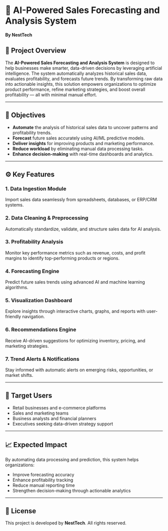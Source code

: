 # 🧠 AI-Powered Sales Forecasting and Analysis System

**By NestTech**

## 📘 Project Overview

The **AI-Powered Sales Forecasting and Analysis System** is designed to help businesses make smarter, data-driven decisions by leveraging artificial intelligence. The system automatically analyzes historical sales data, evaluates profitability, and forecasts future trends.
By transforming raw data into actionable insights, this solution empowers organizations to optimize product performance, refine marketing strategies, and boost overall profitability — all with minimal manual effort.

---

## 🎯 Objectives

* **Automate** the analysis of historical sales data to uncover patterns and profitability trends.
* **Forecast** future sales accurately using AI/ML predictive models.
* **Deliver insights** for improving products and marketing performance.
* **Reduce workload** by eliminating manual data processing tasks.
* **Enhance decision-making** with real-time dashboards and analytics.

---

## ⚙️ Key Features

### 1. **Data Ingestion Module**

Import sales data seamlessly from spreadsheets, databases, or ERP/CRM systems.

### 2. **Data Cleaning & Preprocessing**

Automatically standardize, validate, and structure sales data for AI analysis.

### 3. **Profitability Analysis**

Monitor key performance metrics such as revenue, costs, and profit margins to identify top-performing products or regions.

### 4. **Forecasting Engine**

Predict future sales trends using advanced AI and machine learning algorithms.

### 5. **Visualization Dashboard**

Explore insights through interactive charts, graphs, and reports with user-friendly navigation.

### 6. **Recommendations Engine**

Receive AI-driven suggestions for optimizing inventory, pricing, and marketing strategies.

### 7. **Trend Alerts & Notifications**

Stay informed with automatic alerts on emerging risks, opportunities, or market shifts.

---

## 🏢 Target Users

* Retail businesses and e-commerce platforms
* Sales and marketing teams
* Business analysts and financial planners
* Executives seeking data-driven strategy support

---

## 📈 Expected Impact

By automating data processing and prediction, this system helps organizations:

* Improve forecasting accuracy
* Enhance profitability tracking
* Reduce manual reporting time
* Strengthen decision-making through actionable analytics

---

## 📄 License

This project is developed by **NestTech**. All rights reserved.


